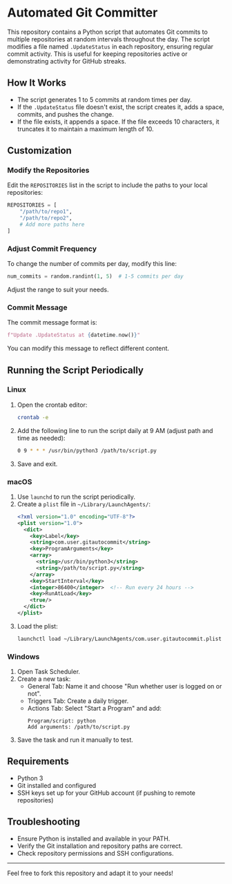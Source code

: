 # Automated Git Committer

This repository contains a Python script that automates Git commits to multiple repositories at random intervals throughout the day. The script modifies a file named `.UpdateStatus` in each repository, ensuring regular commit activity. This is useful for keeping repositories active or demonstrating activity for GitHub streaks.

## How It Works
- The script generates 1 to 5 commits at random times per day.
- If the `.UpdateStatus` file doesn't exist, the script creates it, adds a space, commits, and pushes the change.
- If the file exists, it appends a space. If the file exceeds 10 characters, it truncates it to maintain a maximum length of 10.

## Customization

### Modify the Repositories
Edit the `REPOSITORIES` list in the script to include the paths to your local repositories:
```python
REPOSITORIES = [
    "/path/to/repo1",
    "/path/to/repo2",
    # Add more paths here
]
```

### Adjust Commit Frequency
To change the number of commits per day, modify this line:
```python
num_commits = random.randint(1, 5)  # 1-5 commits per day
```
Adjust the range to suit your needs.

### Commit Message
The commit message format is:
```python
f"Update .UpdateStatus at {datetime.now()}"
```
You can modify this message to reflect different content.

## Running the Script Periodically

### Linux
1. Open the crontab editor:
   ```bash
   crontab -e
   ```
2. Add the following line to run the script daily at 9 AM (adjust path and time as needed):
   ```bash
   0 9 * * * /usr/bin/python3 /path/to/script.py
   ```
3. Save and exit.

### macOS
1. Use `launchd` to run the script periodically.
2. Create a `plist` file in `~/Library/LaunchAgents/`:
   ```xml
   <?xml version="1.0" encoding="UTF-8"?>
   <plist version="1.0">
     <dict>
       <key>Label</key>
       <string>com.user.gitautocommit</string>
       <key>ProgramArguments</key>
       <array>
         <string>/usr/bin/python3</string>
         <string>/path/to/script.py</string>
       </array>
       <key>StartInterval</key>
       <integer>86400</integer>  <!-- Run every 24 hours -->
       <key>RunAtLoad</key>
       <true/>
     </dict>
   </plist>
   ```
3. Load the plist:
   ```bash
   launchctl load ~/Library/LaunchAgents/com.user.gitautocommit.plist
   ```

### Windows
1. Open Task Scheduler.
2. Create a new task:
   - General Tab: Name it and choose "Run whether user is logged on or not".
   - Triggers Tab: Create a daily trigger.
   - Actions Tab: Select "Start a Program" and add:
     ```
     Program/script: python
     Add arguments: /path/to/script.py
     ```
3. Save the task and run it manually to test.

## Requirements
- Python 3
- Git installed and configured
- SSH keys set up for your GitHub account (if pushing to remote repositories)

## Troubleshooting
- Ensure Python is installed and available in your PATH.
- Verify the Git installation and repository paths are correct.
- Check repository permissions and SSH configurations.

---
Feel free to fork this repository and adapt it to your needs!

